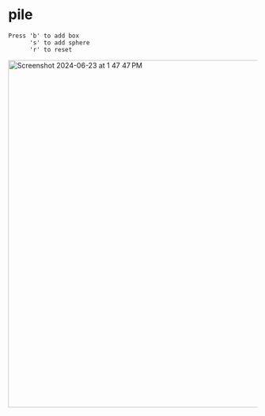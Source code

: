 # pile

```
Press 'b' to add box
      's' to add sphere
      'r' to reset
```
<img width="700" alt="Screenshot 2024-06-23 at 1 47 47 PM" src="https://github.com/nhi1e/threejs/assets/146490972/1a4d1c06-a8f7-4950-808f-1c896594def6">
